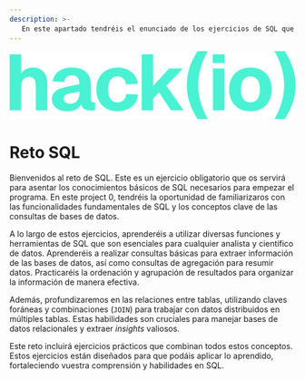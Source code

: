```yaml
---
description: >-
   En este apartado tendréis el enunciado de los ejercicios de SQL que tendréis que hacer durante el Project 0. 
---
```


<div style="text-align: center;">
  <img src="https://github.com/Hack-io-Data/Imagenes/blob/main/01-LogosHackio/logo_celeste@4x.png?raw=true" alt="esquema" />
</div>


# Reto SQL

Bienvenidos al reto de SQL. Este es un ejercicio obligatorio que os servirá para asentar los conocimientos básicos de SQL necesarios para empezar el programa. En este project 0, tendréis la oportunidad de familiarizaros con las funcionalidades fundamentales de SQL y los conceptos clave de las consultas de bases de datos.

A lo largo de estos ejercicios, aprenderéis a utilizar diversas funciones y herramientas de SQL que son esenciales para cualquier analista y científico de datos. Aprenderéis a realizar consultas básicas para extraer información de las bases de datos, así como consultas de agregación para resumir datos. Practicaréis la ordenación y agrupación de resultados para organizar la información de manera efectiva.

Además, profundizaremos en las relaciones entre tablas, utilizando claves foráneas y combinaciones (`JOIN`) para trabajar con datos distribuidos en múltiples tablas. Estas habilidades son cruciales para manejar bases de datos relacionales y extraer *insights* valiosos.

Este reto incluirá ejercicios prácticos que combinan todos estos conceptos. Estos ejercicios están diseñados para que podáis aplicar lo aprendido, fortaleciendo vuestra comprensión y habilidades en SQL.